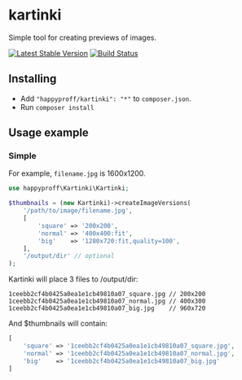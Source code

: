 # kartinki

Simple tool for creating previews of images.

[![Latest Stable Version](https://poser.pugx.org/happyproff/kartinki/v/stable.svg)](https://packagist.org/packages/happyproff/kartinki)
[![Build Status](https://travis-ci.org/happyproff/kartinki.svg?branch=master)](https://travis-ci.org/happyproff/kartinki)


## Installing

* Add `"happyproff/kartinki": "*"` to `composer.json`.
* Run `composer install`

## Usage example

### Simple

For example, `filename.jpg` is 1600x1200.

``` php
use happyproff\Kartinki\Kartinki;

$thumbnails = (new Kartinki)->createImageVersions(
    '/path/to/image/filename.jpg',
    [
        'square' => '200x200',
        'normal' => '400x400:fit',
        'big'    => '1280x720:fit,quality=100',
    ],
    '/output/dir' // optional
);
```
Kartinki will place 3 files to /output/dir:
```
1ceebb2cf4b0425a0ea1e1cb49810a07_square.jpg // 200x200
1ceebb2cf4b0425a0ea1e1cb49810a07_normal.jpg // 400x300
1ceebb2cf4b0425a0ea1e1cb49810a07_big.jpg    // 960x720
```

And $thumbnails will contain:
``` php
[
    'square' => '1ceebb2cf4b0425a0ea1e1cb49810a07_square.jpg',
    'normal' => '1ceebb2cf4b0425a0ea1e1cb49810a07_normal.jpg',
    'big'    => '1ceebb2cf4b0425a0ea1e1cb49810a07_big.jpg'
]
```
